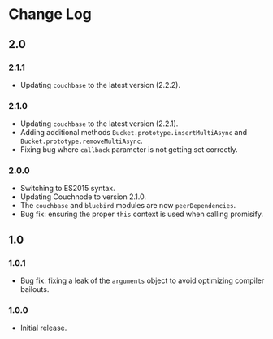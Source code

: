 # Change Log

## 2.0

### 2.1.1
  * Updating `couchbase` to the latest version (2.2.2).

### 2.1.0
  * Updating `couchbase` to the latest version (2.2.1).
  * Adding additional methods `Bucket.prototype.insertMultiAsync` and `Bucket.prototype.removeMultiAsync`.
  * Fixing bug where `callback` parameter is not getting set correctly.

### 2.0.0
  * Switching to ES2015 syntax.
  * Updating Couchnode to version 2.1.0.
  * The `couchbase` and `bluebird` modules are now `peerDependencies`.
  * Bug fix: ensuring the proper `this` context is used when calling promisify.

## 1.0

### 1.0.1
  * Bug fix: fixing a leak of the `arguments` object to avoid optimizing compiler bailouts.

### 1.0.0
  * Initial release.

